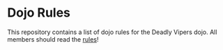 Dojo Rules
==========

This repository contains a list of dojo rules for the Deadly Vipers dojo.
All members should read the [rules](https://github.com/deadlyvipers)!
